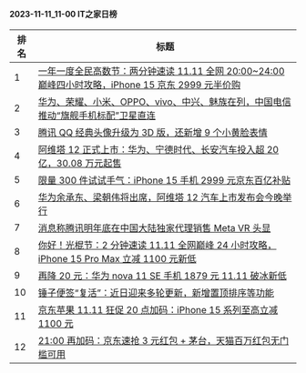 #### 2023-11-11_11-00  IT之家日榜

| 排名 | 标题|
| --- | ---|
| 1 | [一年一度全民高数节：两分钟速读 11.11 全网 20:00~24:00 巅峰四小时攻略，iPhone 15 京东 2999 元半价购](https://www.ithome.com/0/731/631.htm) |
| 2 | [华为、荣耀、小米、OPPO、vivo、中兴、魅族在列，中国电信推动“旗舰手机标配”卫星直连](https://www.ithome.com/0/731/639.htm) |
| 3 | [腾讯 QQ 经典头像升级为 3D 版，还新增 9 个小黄脸表情](https://www.ithome.com/0/731/542.htm) |
| 4 | [阿维塔 12 正式上市：华为、宁德时代、长安汽车投入超 20 亿，30.08 万元起售](https://www.ithome.com/0/731/731.htm) |
| 5 | [限量 300 件试试手气：iPhone 15 手机 2999 元京东百亿补贴](https://www.ithome.com/0/731/686.htm) |
| 6 | [华为余承东、梁朝伟将出席，阿维塔 12 汽车上市发布会今晚举行](https://www.ithome.com/0/731/557.htm) |
| 7 | [消息称腾讯明年底在中国大陆独家代理销售 Meta VR 头显](https://www.ithome.com/0/731/537.htm) |
| 8 | [你好！光棍节：2 分钟速读 11.11 全网巅峰 24 小时攻略，iPhone 15 Pro Max 立减 1100 元新低](https://www.ithome.com/0/731/755.htm) |
| 9 | [再降 20 元：华为 nova 11 SE 手机 1879 元 11.11 破冰新低](https://www.ithome.com/0/731/637.htm) |
| 10 | [锤子便签“复活”：近日迎来多轮更新，新增置顶排序等功能](https://www.ithome.com/0/731/540.htm) |
| 11 | [京东苹果 11.11 狂促 20 点加码：iPhone 15 系列至高立减 1100 元](https://www.ithome.com/0/731/698.htm) |
| 12 | [21:00 再加码：京东速抢 3 元红包 + 茅台，天猫百万红包无门槛可用](https://www.ithome.com/0/731/550.htm) |
